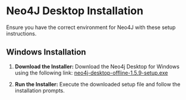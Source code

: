 # Neo4J Desktop Installation

Ensure you have the correct environment for Neo4J with these setup instructions.

## Windows Installation

1. **Download the Installer:**
   Download the Neo4j Desktop for Windows using the following link:
   [neo4j-desktop-offline-1.5.9-setup.exe](https://neo4j.com/artifact.php?name=neo4j-desktop-offline-1.5.9-setup.exe)

2. **Run the Installer:**
   Execute the downloaded setup file and follow the installation prompts.

